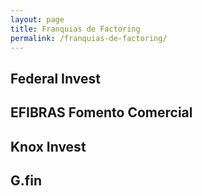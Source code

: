 ```yaml
---
layout: page
title: Franquias de Factoring
permalink: /franquias-de-factoring/
---
```


## Federal Invest

## EFIBRAS Fomento Comercial

## Knox Invest

## G.fin

